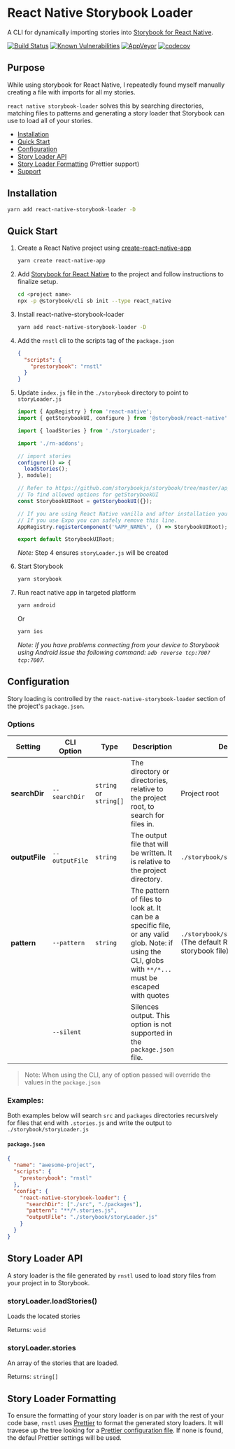 # React Native Storybook Loader

A CLI for dynamically importing stories into [Storybook for React Native](https://storybook.js.org/docs/guides/guide-react-native/).

[![Build Status](https://travis-ci.org/elderfo/react-native-storybook-loader.svg?branch=master)](https://travis-ci.org/elderfo/react-native-storybook-loader) [![Known Vulnerabilities](https://snyk.io/test/github/elderfo/react-native-storybook-loader/badge.svg)](https://snyk.io/test/github/elderfo/react-native-storybook-loader)
[![AppVeyor](https://ci.appveyor.com/api/projects/status/github/elderfo/react-native-storybook-loader?svg=true)](https://ci.appveyor.com/project/elderfo/react-native-storybook-loader)
[![codecov](https://codecov.io/gh/elderfo/react-native-storybook-loader/branch/master/graph/badge.svg)](https://codecov.io/gh/elderfo/react-native-storybook-loader)
## Purpose

While using storybook for React Native, I repeatedly found myself manually creating a file with imports for all my stories.

`react native storybook-loader` solves this by searching directories, matching files to patterns and generating a story loader that Storybook can use to load all of your stories.

* [Installation](#installation)
* [Quick Start](#quick-start)
* [Configuration](#configuration)
* [Story Loader API](#story-loader-api)
* [Story Loader Formatting](#story-loader-formatting) (Prettier support)
* [Support](https://github.com/elderfo/react-native-storybook-loader/issues)


## Installation

```bash
yarn add react-native-storybook-loader -D
```

## Quick Start

1. Create a React Native project using [create-react-native-app](https://github.com/expo/create-react-native-app)

    ```bash
    yarn create react-native-app
    ```

2. Add [Storybook for React Native](https://storybook.js.org/docs/guides/guide-react-native/) to the project and follow instructions to finalize setup.

    ```bash
    cd <project name>
    npx -p @storybook/cli sb init --type react_native
    ```

3. Install react-native-storybook-loader

    ```bash
    yarn add react-native-storybook-loader -D
    ```

4. Add the `rnstl` cli to the scripts tag of the `package.json`

    ```json
    {
      "scripts": {
        "prestorybook": "rnstl"
      }
    }
    ```

5. Update `index.js` file in the `./storybook` directory to point to `storyLoader.js`

    ```javascript
    import { AppRegistry } from 'react-native';
    import { getStorybookUI, configure } from '@storybook/react-native';

    import { loadStories } from './storyLoader';

    import './rn-addons';

    // import stories
    configure(() => {
      loadStories();
    }, module);

    // Refer to https://github.com/storybookjs/storybook/tree/master/app/react-native#start-command-parameters
    // To find allowed options for getStorybookUI
    const StorybookUIRoot = getStorybookUI({});

    // If you are using React Native vanilla and after installation you don't see your app name here, write it manually.
    // If you use Expo you can safely remove this line.
    AppRegistry.registerComponent('%APP_NAME%', () => StorybookUIRoot);

    export default StorybookUIRoot;
    ```
    _Note:_ Step 4 ensures `storyLoader.js` will be created
6. Start Storybook

    ```bash
    yarn storybook
    ```

7. Run react native app in targeted platform

    ```bash
    yarn android
    ```

    Or

    ```bash
    yarn ios
    ```
    _Note: If you have problems connecting from your device to Storybook using Android issue the following command: `adb reverse tcp:7007 tcp:7007`._


## Configuration

Story loading is controlled by the `react-native-storybook-loader` section of the project's `package.json`. 

### Options

| Setting | CLI Option | Type | Description | Default | 
|---|---|---|---|---|
| **searchDir** | `--searchDir` | `string` or `string[]` | The directory or directories, relative to the project root, to search for files in. | Project root |
| **outputFile** | `--outputFile` | `string` | The output file that will be written. It is relative to the project directory. | `./storybook/storyLoader.js` | 
| **pattern** | `--pattern` | `string` | The pattern of files to look at. It can be a specific file, or any valid glob. Note: if using the CLI, globs with `**/*...` must be escaped with quotes | `./storybook/stories/index.js` (The default React Native storybook file) | 
|  | `--silent` | | Silences output. This option is not supported in the `package.json` file. | 

> Note: When using the CLI, any of option passed will override the values in the `package.json`

### Examples:

Both examples below will search `src` and `packages` directories recursively for files that end with `.stories.js` and write the output to `./storybook/storyLoader.js`

#### `package.json`

```json
{
  "name": "awesome-project",
  "scripts": {
    "prestorybook": "rnstl"
  },
  "config": {
    "react-native-storybook-loader": {
      "searchDir": ["./src", "./packages"],
      "pattern": "**/*.stories.js",
      "outputFile": "./storybook/storyLoader.js"
    }
  }
}
```

## Story Loader API

A story loader is the file generated by `rnstl` used to load story files from your project in to Storybook. 

### storyLoader.loadStories()

Loads the located stories

Returns: `void`

### storyLoader.stories

An array of the stories that are loaded.

Returns: `string[]`

## Story Loader Formatting

To ensure the formatting of your story loader is on par with the rest of your code base, `rnstl` uses [Prettier](https://prettier.io/) to format the generated story loaders. It will travese up the tree looking for a [Prettier configuration file](https://prettier.io/docs/en/configuration.html). If none is found, the defaul Prettier settings will be used.
